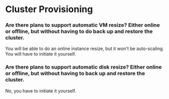 # Cluster Provisioning

### Are there plans to support automatic VM resize? Either online or offline, but without having to do back up and restore the cluster.

You will be able to do an online instance resize, but it won't be auto-scaling. You will have to initiate it yourself.

### Are there plans to support automatic disk resize? Either online or offline, but without having to back up and restore the cluster.

No, you have to initiate it yourself.

